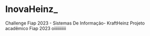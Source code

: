 # InovaHeinz_
 Challenge Fiap 2023 - Sistemas De Informação- KraftHeinz
 Projeto acadêmico Fiap 2023
oiiiiiiiiiii